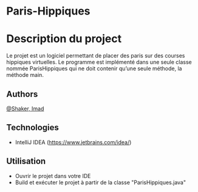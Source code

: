 # Paris-Hippiques

# Description du project

Le projet est un logiciel permettant de placer des paris sur des courses hippiques virtuelles. Le programme est implémenté dans une seule classe nommée ParisHippiques qui ne doit contenir qu’une seule méthode, la méthode main.

## Authors
[@Shaker, Imad](https://gitlab.info.uqam.ca/bouarfa.imad)

## Technologies
* IntelliJ IDEA (https://www.jetbrains.com/idea/)

## Utilisation
* Ouvrir le projet dans votre IDE
* Build et exécuter le projet à partir de la classe "ParisHippiques.java"
